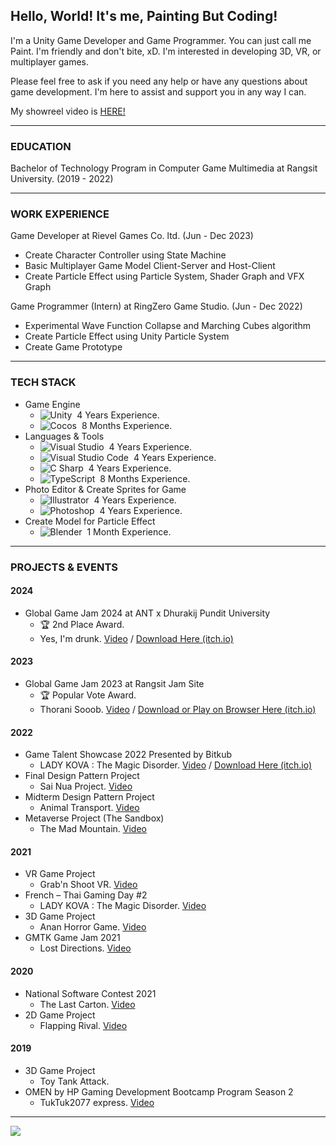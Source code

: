 ## Hello, World! It's me, Painting But Coding!

I'm a Unity Game Developer and Game Programmer. You can just call me Paint. I'm friendly and don't bite, xD. I'm interested in developing 3D, VR, or multiplayer games.

Please feel free to ask if you need any help or have any questions about game development. I'm here to assist and support you in any way I can.

My showreel video is [HERE!](https://www.youtube.com/watch?v=_oCcA9vUefs)

----
### EDUCATION

Bachelor of Technology Program in Computer Game Multimedia at Rangsit University. (2019 - 2022)


----
### WORK EXPERIENCE

Game Developer at Rievel Games Co. ltd. (Jun - Dec 2023)
- Create Character Controller using State Machine
- Basic Multiplayer Game Model Client-Server and Host-Client
- Create Particle Effect using Particle System, Shader Graph and VFX Graph

Game Programmer (Intern) at RingZero Game Studio. (Jun - Dec 2022)
- Experimental Wave Function Collapse and Marching Cubes algorithm
- Create Particle Effect using Unity Particle System
- Create Game Prototype

----
### TECH STACK
- Game Engine
    - ![Unity](https://img.shields.io/badge/-Unity-05122A?style=flat&logo=Unity)&nbsp; 4 Years Experience.
    - ![Cocos](https://img.shields.io/badge/-CocosCreator-05122A?style=flat&logo=Cocos)&nbsp; 8 Months Experience.
- Languages & Tools
    - ![Visual Studio](https://img.shields.io/badge/-Visual%20Studio-05122A?style=flat&logo=Visual-Studio&logoColor=5C2D91)&nbsp; 4 Years Experience.
    - ![Visual Studio Code](https://img.shields.io/badge/-Visual%20Studio%20Code-05122A?style=flat&logo=visual-studio-code&logoColor=007ACC)&nbsp; 4 Years Experience.
    - ![C Sharp](https://img.shields.io/badge/-CSharp-05122A?style=flat&logo=CSharp)&nbsp; 4 Years Experience.
    - ![TypeScript](https://img.shields.io/badge/-TypeScript-05122A?style=flat&logo=TypeScript)&nbsp; 8 Months Experience.
- Photo Editor & Create Sprites for Game
    - ![Illustrator](https://img.shields.io/badge/-Illustrator-05122A?style=flat&logo=adobe-illustrator)&nbsp; 4 Years Experience.
    - ![Photoshop](https://img.shields.io/badge/-Photoshop-05122A?style=flat&logo=adobe-photoshop)&nbsp; 4 Years Experience.
- Create Model for Particle Effect
    - ![Blender](https://img.shields.io/badge/-Blender-05122A?style=flat&logo=Blender)&nbsp; 1 Month Experience.

----
### PROJECTS & EVENTS

#### 2024
- Global Game Jam 2024 at ANT x Dhurakij Pundit University
    - 🏆 2nd Place Award.
    - Yes, I'm drunk. [Video](https://www.youtube.com/watch?v=yFl2z8ZuZWY) / [Download Here (itch.io)](https://werasilz.itch.io/yes-im-drunk)

#### 2023
- Global Game Jam 2023 at Rangsit Jam Site
    - 🏆 Popular Vote Award.
    - Thorani Sooob. [Video](https://www.youtube.com/watch?v=ckGDauvEDzw) / [Download or Play on Browser Here (itch.io)](https://werasilz.itch.io/thorani-sooob)


#### 2022
- Game Talent Showcase 2022 Presented by Bitkub
    - LADY KOVA : The Magic Disorder. [Video](https://youtu.be/1_0N6UYaXuQ) / [Download Here (itch.io)](https://ladykova.itch.io/lady-kova-the-magic-disorder)
- Final Design Pattern Project
    - Sai Nua Project. [Video](https://www.youtube.com/watch?v=WEBYt0fmdFo)
- Midterm Design Pattern Project
    - Animal Transport. [Video](https://www.youtube.com/watch?v=VA8EE3rOgQc)
- Metaverse Project (The Sandbox)
    - The Mad Mountain. [Video](https://www.youtube.com/watch?v=_hns9TZlAUA)


#### 2021
- VR Game Project
    - Grab'n Shoot VR. [Video](https://youtu.be/WOkTBJXtwHo)
- French – Thai Gaming Day #2
    - LADY KOVA : The Magic Disorder. [Video](https://youtu.be/1_0N6UYaXuQ)
- 3D Game Project
    - Anan Horror Game. [Video](https://youtu.be/gApbeT6qsAo)
- GMTK Game Jam 2021
    - Lost Directions. [Video](https://youtu.be/JmYGcF_nGXk)


#### 2020
- National Software Contest 2021
    - The Last Carton. [Video](https://www.youtube.com/watch?v=Fu30ltSezBw)
- 2D Game Project
    - Flapping Rival. [Video](https://www.youtube.com/watch?v=3qfz5rLnCHk)


#### 2019
- 3D Game Project
    - Toy Tank Attack.
- OMEN by HP Gaming Development Bootcamp Program Season 2
    - TukTuk2077 express. [Video](https://youtu.be/50kIg9K64UU)

----
![](https://komarev.com/ghpvc/?username=Paint-Thanapat&style=flat-square&label=Visitors)
<!--
**Paint-Thanapat/Paint-Thanapat** is a ✨ _special_ ✨ repository because its `README.md` (this file) appears on your GitHub profile.

Here are some ideas to get you started:

- 🔭 I’m currently working on ...
- 🌱 I’m currently learning ...
- 👯 I’m looking to collaborate on ...
- 🤔 I’m looking for help with ...
- 💬 Ask me about ...
- 📫 How to reach me: ...
- 😄 Pronouns: ...
- ⚡ Fun fact: ...
-->
